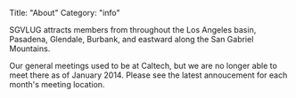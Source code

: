 Title: "About"
Category: "info"

SGVLUG attracts members from throughout the Los Angeles basin, Pasadena, Glendale, Burbank, and eastward along the San Gabriel Mountains.

Our general meetings used to be at Caltech, but we are no longer able to meet there as of January 2014. Please see the latest annoucement for each month's meeting location.
